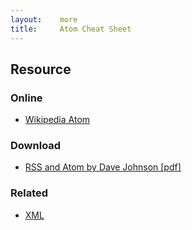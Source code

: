```yaml
---
layout:    more
title:     Atom Cheat Sheet
---
```


<div class="content content-400">
    <div class="board board-326">
        <h2 class="board-title">Resource</h2>
        <div class="board-card">
            <h3 class="board-card-title">Online</h3>
            <ul>
                <li><a href="http://en.wikipedia.org/wiki/Atom_(standard)">Wikipedia Atom</a></li>
            </ul>
        </div>
        <div class="board-card">
            <h3 class="board-card-title">Download</h3>
            <ul>
                <li><a href="http://refcardz.dzone.com/refcardz/rss-and-atom">RSS and Atom by Dave Johnson [pdf]</a></li>
            </ul>
        </div>
        <div class="board-card">
            <h3 class="board-card-title">Related</h3>
            <ul>
                <li><a href="/xml" title="XML Cheat Sheet">XML</a</li>
            </ul>
        </div>
    </div>
</div>
